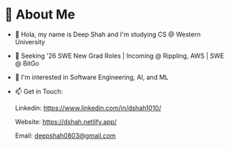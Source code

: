 # 💫 About Me

- 👋 Hola, my name is Deep Shah and I'm studying CS @ Western University
  
- 🔭 Seeking '26 SWE New Grad Roles | Incoming @ Rippling, AWS | SWE @ BitGo

- 👀 I'm interested in Software Engineering, AI, and ML

- 📫 Get in Touch:

     Linkedin: https://www.linkedin.com/in/dshah1010/
  
     Website: https://dshah.netlify.app/
  
     Email: deepshah0803@gmail.com
